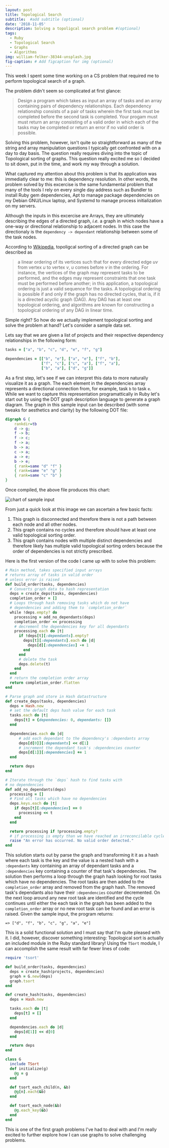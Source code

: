 ```yaml
---
layout: post
title: Topological Search
subtitle:  #add subtitle (optional)
date: '2018-11-05'
description: Solving a topoligcal search problem #(optional)
tags:
  - Ruby
  - Topological Search
  - Graphs
  - Algorithms
img: william-felker-38344-unsplash.jpg
fig-caption: # Add figcaption for img (optional)
---
```

This week I spent some time working on a CS problem that required me to perform topological search of a graph.
<!-- more -->
The problem didn't seem so complicated at first glance:

> Design a program which takes as input an array of tasks and an array containing pairs of dependency relationships. Each dependency relationship consists of a pair of tasks wherein the first task must be completed before the second task is completed. Your progam must must return an array consisting of a valid order in which each of the tasks may be completed or return an error if no valid order is possible.

Solving this problem, however, isn't quite so straightforward as many of the string and array manipulation questions I typically get confronted with on a day to day basis. The question really requires diving into the topic of Topological sorting of graphs. This question really excited me so I decided to sit down, put in the time, and work my way through a solution.

What captured my attention about this problem is that its application was immediatly clear to me: this is dependency resolution. In other words, the problem solved by this excercise is the same fundamental problem that many of the tools I rely on every single day address such as Bundler to install Ruby gem dependencies, Apt to manage package dependencies on my Debian GNU/Linux laptop, and Systemd to manage process initialization on my servers.

Although the inputs in this excercise are Arrays, they are ultimately describing the edges of a directed graph, *i.e.* a graph in which nodes have a one-way or directional relationship to adjacent nodes. In this case the directionaly is the `dependency -> dependant` relationship between some of the task nodes.

According to [Wikipedia](https://en.wikipedia.org/wiki/Topological_sorting), topoligcal sorting of a directed graph can be described as

>a linear ordering of its vertices such that for every directed edge *uv* from vertex *u* to vertex *v*, *u* comes before *v* in the ordering. For instance, the vertices of the graph may represent tasks to be performed, and the edges may represent constraints that one task must be performed before another; in this application, a topological ordering is just a valid sequence for the tasks. A topological ordering is possible if and only if the graph has no directed cycles, that is, if it is a directed acyclic graph (DAG). Any DAG has at least one topological ordering, and algorithms are known for constructing a topological ordering of any DAG in linear time.

Simple right? So how do we actually implement topological sorting and solve the problem at hand? Let's consider a sample data set.

Lets say that we are given a list of projects and their respective dependency relationships in the following form:

```ruby
tasks = ["a", "b", "c", "d", "e", "f", "g"]

dependencies = [["b", "e"], ["a", "e"], ["f", "b"],
                ["f", "c"], ["c", "a"], ["f", "a"],
                ["b", "a"], ["d", "g"]]
```

As a first step, let's see if we can interpret this data to more naturally visualize it as a graph. The each element in the dependencies array represents a directional connection from, for example, task `b` to task `e`. While we want to capture this representation programattically in Ruby let's start out by using the DOT graph description language to generate a graph diagram. The graph in this sample input can be described (with some tweaks for aesthetics and clarity) by the following DOT file:

```dot
digraph G {
	rankdir=tb
	d -> g;
	f -> b;
	f -> c;
	f -> a;
	b -> a;
	c -> a;
	a -> e;
	b -> e;
	{ rank=same "d" "f" }
	{ rank=same "e" "g" }
	{ rank=same "c" "b" }
}
```

Once compiled, the above file produces this chart:

![chart of sample input](/assets/img/topologicalsort.svg)

From just a quick look at this image we can ascertain a few basic facts:

 1. This graph is disconnected and therefore there is not a path between each node and all other nodes.
 2. This graph contains no cycles and therefore should have at least one valid topological sorting order.
 3. This graph contains nodes with multiple distinct dependencies and therefore likely has multiple valid topological sorting orders because the order of dependencies is not strictly prescribed.

 Here is the first version of the code I came up with to solve this problem:

```ruby
# Main method, takes specified input arrays
# returns array of tasks in valid order
# unless error is raised
def build_order(tasks, dependencies)
  # Converts graph data to hash representation
  deps = create_deps(tasks, dependencies)
  completion_order = []
  # Loops through hash removing tasks which do not have
  # dependencies and adding them to `completion_order`
  while !deps.empty? do
    processing = add_no_dependants(deps)
    completion_order << processing
    # decrement the dependencies key for all dependants
    processing.each do |t|
      if !deps[t][:dependants].empty?
        deps[t][:dependants].each do |d|
          deps[d][:dependencies] -= 1
        end
      end
      # delete the task
      deps.delete(t)
    end
  end
  # return the completion order array
  return completion_order.flatten
end

# Parse graph and store in Hash datastructure
def create_deps(tasks, dependencies)
  deps = Hash.new
  # set the default deps hash value for each task
  tasks.each do |t|
    deps[t] = {dependencies: 0, dependants: []}
  end

  dependencies.each do |d|
      # add each dependant to the dependency's :dependants array
      deps[d[0]][:dependants] << d[1]
      # increment the dependant task's :dependencies counter
      deps[d[1]][:dependencies] += 1
  end

  return deps
end

# Iterate through the `deps` hash to find tasks with
# no dependencies
def add_no_dependants(deps)
  processing = []
  # Find all tasks which have no dependencies
  deps.keys.each do |t|
    if deps[t][:dependencies] == 0
      processing << t
    end
  end

  return processing if !processing.empty?
  # if processing is empty than we have reached an irreconcilable cycle
  raise "An error has occurred. No valid order detected."
end
```

This solution starts out by parse the graph and transforming it it as a hash where each task is the key and the value is a nested hash with a `:dependants` key containing an array of dependant tasks and a `:dependencies` key containing a counter of that task's dependencies. The solution then
performs a loop through the graph hash looking for root tasks which have no dependencies. The root tasks are then added to the `completion_order` array and removed from the graph hash. The removed task's dependants also have their `:dependencies` counter decremented. On the next loop around any new root task are identified and the cycle continues until either the each task in the graph has been added to the `completion_order` array or no new root task can be found and an error is raised. Given the sample input, the program returns:

```shell
=> ["d", "f", "b", "c", "g", "a", "e"]
```

This is a solid functional solution and I must say that I'm quite pleased with it. I did, however, discover something interesting: Topological sort is actually an included module in the Ruby standard library! Using the `TSort` module, I can accomplish the same result with far fewer lines of code:

```ruby
require 'tsort'

def build_order(tasks, dependencies)
  deps = create_hash(projects, dependencies)
  graph = G.new(deps)
  graph.tsort
end

def create_hash(tasks, dependencies)
  deps = Hash.new

  tasks.each do |t|
    deps[t] = []
  end

  dependencies.each do |d|
    deps[d[1]] << d[0]
  end

  return deps
end

class G
  include TSort
  def initialize(g)
    @g = g
  end

  def tsort_each_child(n, &b)
    @g[n].each(&b)
  end

  def tsort_each_node(&b)
    @g.each_key(&b)
  end
end
```

This is one of the first graph problems I've had to deal with and I'm really excited
to further explore how I can use graphs to solve challenging problems.
